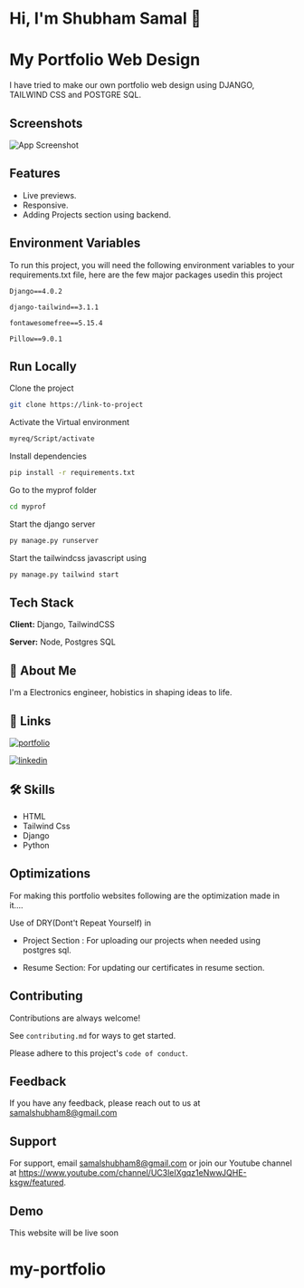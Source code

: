 
# Hi, I'm Shubham Samal 👋


# My Portfolio Web Design 

I have tried to make our own portfolio web design using DJANGO, TAILWIND CSS and POSTGRE SQL.

## Screenshots

![App Screenshot](portfolio.png)
## Features

- Live previews.
- Responsive.
- Adding Projects section using backend.


## Environment Variables

To run this project, you will need the following environment variables to your requirements.txt file, here are the few major packages usedin this project

`Django==4.0.2`

`django-tailwind==3.1.1`

`fontawesomefree==5.15.4`

`Pillow==9.0.1`
## Run Locally

Clone the project

```bash
git clone https://link-to-project
```

Activate the Virtual environment

```bash
myreq/Script/activate
```

Install dependencies

```bash
pip install -r requirements.txt 
```

Go to the myprof folder

```bash
cd myprof
```

Start the django server

```bash
py manage.py runserver
```

Start the tailwindcss javascript using

```bash
py manage.py tailwind start
```


## Tech Stack

**Client:** Django, TailwindCSS

**Server:** Node, Postgres SQL


## 🚀 About Me
I'm a Electronics engineer, hobistics in shaping ideas to life.


## 🔗 Links
[![portfolio](https://img.shields.io/badge/my_portfolio-000?style=for-the-badge&logo=ko-fi&logoColor=white)](https://katherinempeterson.com/)


[![linkedin](https://img.shields.io/badge/linkedin-0A66C2?style=for-the-badge&logo=linkedin&logoColor=white)](https://www.linkedin.com/in/shubham-samal-107448230)


## 🛠 Skills
- HTML 
- Tailwind Css
- Django
- Python

## Optimizations

For making this portfolio websites following are the optimization made in it....

Use of DRY(Dont't Repeat Yourself) in
  
  - Project Section : For uploading our projects when needed using postgres sql.
  
  - Resume Section: For updating our certificates in resume section.  


## Contributing

Contributions are always welcome!

See `contributing.md` for ways to get started.

Please adhere to this project's `code of conduct`.


## Feedback

If you have any feedback, please reach out to us at samalshubham8@gmail.com


## Support

For support, email samalshubham8@gmail.com or join our Youtube channel at https://www.youtube.com/channel/UC3leIXgqz1eNwwJQHE-ksgw/featured.


## Demo

This website will be live soon

# my-portfolio
